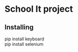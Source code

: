 <h1>School It project</h1>
<h2>Installing</h2>

<span>pip install keyboard</span><br>
<span>pip install selenium</span>
